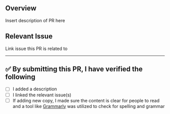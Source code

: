 ## Overview

Insert description of PR here

## Relevant Issue

Link issue this PR is related to

---

<!-- Thank you for contributing to this repo, it is much appreciated! 😊 -->

<!-- Before creating a PR, make sure to check the boxes below -->

## ✅️ By submitting this PR, I have verified the following

- [ ] I added a description
- [ ] I linked the relevant issue(s)
- [ ] If adding new copy, I made sure the content is clear for people to read and a tool like [Grammarly](https://grammarly.com/) was utilized to check for spelling and grammar
